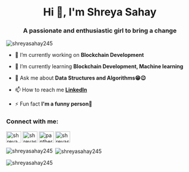 <h1 align="center">Hi 👋, I'm Shreya Sahay</h1>
<h3 align="center">A passionate and enthusiastic girl to bring a change</h3>

<p align="left"> <img src="https://komarev.com/ghpvc/?username=shreyasahay245&label=Profile%20views&color=0e75b6&style=flat" alt="shreyasahay245" /> </p>



- 🔭 I’m currently working on **Blockchain Development**

- 🌱 I’m currently learning **Blockchain Development, Machine learning**

- 💬 Ask me about **Data Structures and Algorithms😁😉**

- 📫 How to reach me <a href="https://www.linkedin.com/in/shreya-sahay-7419a6207/">**LinkedIn** </a>

- ⚡ Fun fact **I'm a funny person🤣**

<h3 align="left">Connect with me:</h3>
<p align="left">
<a href="https://instagram.com/shreya_sahay245" target="blank"><img align="center" src="https://raw.githubusercontent.com/rahuldkjain/github-profile-readme-generator/master/src/images/icons/Social/instagram.svg" alt="shreya_sahay245" height="30" width="40" /></a>
<a href="https://www.codechef.com/users/shreyasahay245" target="blank"><img align="center" src="https://cdn.jsdelivr.net/npm/simple-icons@3.1.0/icons/codechef.svg" alt="shreyasahay245" height="30" width="40" /></a>
<a href="https://codeforces.com/profile/panther_245" target="blank"><img align="center" src="https://raw.githubusercontent.com/rahuldkjain/github-profile-readme-generator/master/src/images/icons/Social/codeforces.svg" alt="panther_245" height="30" width="40" /></a>
<a href="https://www.leetcode.com/shreyasahay245" target="blank"><img align="center" src="https://raw.githubusercontent.com/rahuldkjain/github-profile-readme-generator/master/src/images/icons/Social/leet-code.svg" alt="shreyasahay245" height="30" width="40" /></a>
</p>

<p><img align="left" src="https://github-readme-stats.vercel.app/api/top-langs?username=shreyasahay245&show_icons=true&locale=en&layout=compact" alt="shreyasahay245" /></p>

<p>&nbsp;<img align="center" src="https://github-readme-stats.vercel.app/api?username=shreyasahay245&show_icons=true&locale=en" alt="shreyasahay245" /></p>

<p><img align="center" src="https://github-readme-streak-stats.herokuapp.com/?user=shreyasahay245&" alt="shreyasahay245" /></p>
